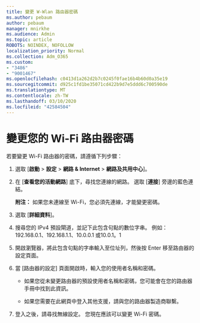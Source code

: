 ```yaml
---
title: 變更 W-Wlan 路由器密碼
ms.author: pebaum
author: pebaum
manager: mnirkhe
ms.audience: Admin
ms.topic: article
ROBOTS: NOINDEX, NOFOLLOW
localization_priority: Normal
ms.collection: Adm_O365
ms.custom:
- "3486"
- "9001467"
ms.openlocfilehash: c0413d1a262d2b7c0245f0fae16b4b60d0a35e19
ms.sourcegitcommit: d925c1fd1be35071cd422b9d7e5ddd6c700590de
ms.translationtype: MT
ms.contentlocale: zh-TW
ms.lasthandoff: 03/10/2020
ms.locfileid: "42584504"
---
```

# <a name="change-your-wi-fi-router-password"></a>變更您的 Wi-Fi 路由器密碼

若要變更 Wi-Fi 路由器的密碼，請遵循下列步驟：

1. 選取 [**啟動** > **設定** > **網路 & Internet** > **網路及共用中心**]。

2. 在 [**查看您的活動網路**] 底下，尋找您連線的網路。 選取 [**連接**] 旁邊的藍色連結。<br>

   **附注：** 如果您未連線至 Wi-Fi，您必須先連線，才能變更密碼。

3. 選取 [**詳細資料**]。

4. 搜尋您的 IPv4 預設閘道，並記下此包含句點的數位字串。 例如：192.168.0.1、192.168.1.1、10.0.0.1 或10.0.1。1

5. 開啟瀏覽器，將此包含句點的字串輸入至位址列，然後按 Enter 移至路由器的設定頁面。

6. 當 [路由器的設定] 頁面開啟時，輸入您的使用者名稱和密碼。<br>
   - 如果您從未變更路由器的預設使用者名稱和密碼，您可能會在您的路由器手冊中找到此資訊。

   - 如果您需要在此網頁中登入其他支援，請與您的路由器製造商聯繫。

7. 登入之後，請尋找無線設定。 您現在應該可以變更 Wi-Fi 密碼。
